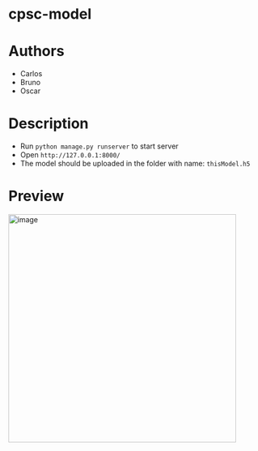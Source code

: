 # cpsc-model
# Authors
- Carlos
- Bruno
- Oscar

# Description

- Run `python manage.py runserver` to start server
- Open `http://127.0.0.1:8000/`
- The model should be uploaded in the folder with name: `thisModel.h5`

# Preview

<img width="450" alt="image" src="https://github.com/cperezmendoza00/cpsc-model/assets/105893405/83573af3-93f6-4001-a637-0bbd8c8579d0">
